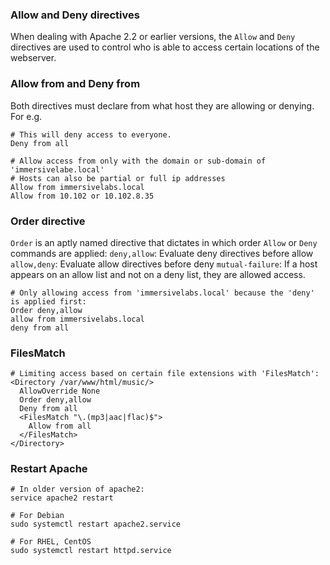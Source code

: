 ### Allow and Deny directives
When dealing with Apache 2.2 or earlier versions, the `Allow` and `Deny` directives are used to control who is able to access certain locations of the webserver.

### Allow from and Deny from
Both directives must declare from what host they are allowing or denying. For e.g.
```
# This will deny access to everyone. 
Deny from all

# Allow access from only with the domain or sub-domain of 'immersivelabe.local'
# Hosts can also be partial or full ip addresses
Allow from immersivelabs.local
Allow from 10.102 or 10.102.8.35
```

### Order directive
`Order` is an aptly named directive that dictates in which order `Allow` or `Deny` commands are applied:
	`deny,allow`: Evaluate deny directives before allow
	`allow,deny`: Evaluate allow directives before deny
	`mutual-failure`: If a host appears on an allow list and not on a deny list, they are allowed access.

```
# Only allowing access from 'immersivelabs.local' because the 'deny' is applied first:
Order deny,allow
allow from immersivelabs.local
deny from all
```

### FilesMatch
```
# Limiting access based on certain file extensions with 'FilesMatch':
<Directory /var/www/html/music/>
  AllowOverride None
  Order deny,allow
  Deny from all
  <FilesMatch "\.(mp3|aac|flac)$">
    Allow from all
  </FilesMatch>
</Directory>
```

### Restart Apache
```
# In older version of apache2:
service apache2 restart

# For Debian
sudo systemctl restart apache2.service

# For RHEL, CentOS
sudo systemctl restart httpd.service
```